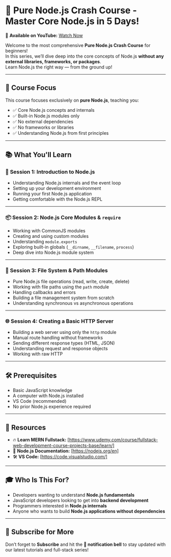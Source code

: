 # 🚀 Pure Node.js Crash Course - Master Core Node.js in 5 Days!

🎥 **Available on YouTube:** [Watch Now](https://www.youtube.com/watch?v=CMpQAtYuegk)

Welcome to the most comprehensive **Pure Node.js Crash Course** for beginners!  
In this series, we’ll dive deep into the core concepts of Node.js **without any external libraries, frameworks, or packages**.  
Learn Node.js the right way — from the ground up!

---

## 🎯 Course Focus

This course focuses exclusively on **pure Node.js**, teaching you:

- ✅ Core Node.js concepts and internals
- ✅ Built-in Node.js modules only
- ✅ No external dependencies
- ✅ No frameworks or libraries
- ✅ Understanding Node.js from first principles

---

## 📚 What You'll Learn

### 📘 **Session 1: Introduction to Node.js**

- Understanding Node.js internals and the event loop
- Setting up your development environment
- Running your first Node.js application
- Getting comfortable with the Node.js REPL

---

### 📦 **Session 2: Node.js Core Modules & `require`**

- Working with CommonJS modules
- Creating and using custom modules
- Understanding `module.exports`
- Exploring built-in globals (`__dirname`, `__filename`, `process`)
- Deep dive into Node.js module system

---

### 📂 **Session 3: File System & Path Modules**

- Pure Node.js file operations (read, write, create, delete)
- Working with file paths using the `path` module
- Handling callbacks and errors
- Building a file management system from scratch
- Understanding synchronous vs asynchronous operations

---

### 🌐 **Session 4: Creating a Basic HTTP Server**

- Building a web server using only the `http` module
- Manual route handling without frameworks
- Sending different response types (HTML, JSON)
- Understanding request and response objects
- Working with raw HTTP

---

## 🛠️ Prerequisites

- Basic JavaScript knowledge
- A computer with Node.js installed
- VS Code (recommended)
- No prior Node.js experience required

---

## 🔗 Resources

- 🔥 **Learn MERN Fullstack:** [https://www.udemy.com/course/fullstack-web-development-course-projects-base/learn/]
- 🧠 **Node.js Documentation:** [https://nodejs.org/en]
- 🛠 **VS Code:** [https://code.visualstudio.com/]

---

## 🎓 Who Is This For?

- Developers wanting to understand **Node.js fundamentals**
- JavaScript developers looking to get into **backend development**
- Programmers interested in **Node.js internals**
- Anyone who wants to build **Node.js applications without dependencies**

---

## 🔔 Subscribe for More

Don’t forget to **Subscribe** and hit the **🔔 notification bell** to stay updated with our latest tutorials and full-stack series!
